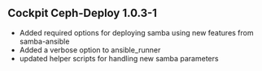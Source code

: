 ## Cockpit Ceph-Deploy 1.0.3-1

* Added required options for deploying samba using new features from samba-ansible
* Added a verbose option to ansible_runner
* updated helper scripts for handling new samba parameters